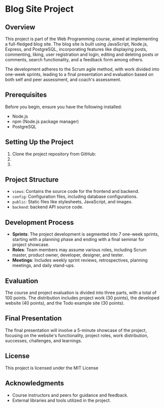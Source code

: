 # Blog Site Project

## Overview

This project is part of the Web Programming course, aimed at implementing a full-fledged blog site. The blog site is built using JavaScript, Node.js, Express, and PostgreSQL, incorporating features like displaying posts, commenting, liking, user registration and login, editing and deleting posts or comments, search functionality, and a feedback form among others.

The development adheres to the Scrum agile method, with work divided into one-week sprints, leading to a final presentation and evaluation based on both self and peer assessment, and coach's assessment.

## Prerequisites

Before you begin, ensure you have the following installed:
- Node.js
- npm (Node.js package manager)
- PostgreSQL

## Setting Up the Project

1. Clone the project repository from GitHub:
2.
3.


## Project Structure

- `views`: Contains the source code for the frontend and backend.
- `config`: Configuration files, including database configurations.
- `public`: Static files like stylesheets, JavaScript, and images.
- `backend`: backend API source code.

## Development Process

- **Sprints**: The project development is segmented into 7 one-week sprints, starting with a planning phase and ending with a final seminar for project showcase.
- **Roles**: Team members may assume various roles, including Scrum master, product owner, developer, designer, and tester.
- **Meetings**: Includes weekly sprint reviews, retrospectives, planning meetings, and daily stand-ups.

## Evaluation

The course and project evaluation is divided into three parts, with a total of 100 points. The distribution includes project work (30 points), the developed website (40 points), and the Todo example site (30 points).

## Final Presentation

The final presentation will involve a 5-minute showcase of the project, focusing on the website's functionality, project roles, work distribution, successes, challenges, and learnings.

## License

This project is licensed under the MIT License

## Acknowledgments

- Course instructors and peers for guidance and feedback.
- External libraries and tools utilized in the project.


